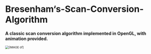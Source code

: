 # Bresenham‘s-Scan-Conversion-Algorithm

**A classic scan conversion algorithm implemented in OpenGL, with animation provided.**



<img src="https://cse.engineering.nyu.edu/cs653/assg1/fig-circles-an-4.gif" alt="[IMAGE of]" style="zoom: 67%;" />

